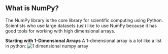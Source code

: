 ## What is NumPy?

The NumPy library is the core library for scientific computing using Python. Scientists who use large datasets (us!) like to use NumPy because it has good tools for working with high dimensional arrays.

**Starting with 1-Dimensional Arrays**
A 1-dimensional array is a lot like a list in python:
![1 dimensional numpy array](https://www.dyclassroom.com/image/topic/java/array/1d/1d-array.jpg)



